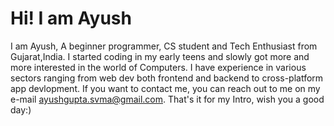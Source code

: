 # Hi! I am Ayush
I am Ayush, A beginner programmer, CS student and Tech Enthusiast from Gujarat,India. I started coding in my early teens and slowly got more and more interested in the world of Computers. I have experience in various sectors ranging from web dev both frontend and backend to cross-platform app devlopment. If you want to contact me, you can reach out to me on my e-mail ayushgupta.svma@gmail.com. That's it for my Intro, wish you a good day:)
